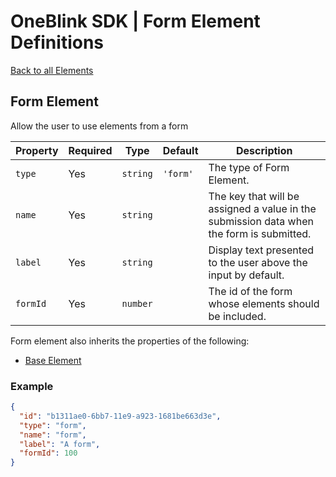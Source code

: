 # OneBlink SDK | Form Element Definitions

[Back to all Elements](./README.md)

## Form Element

Allow the user to use elements from a form

| Property       | Required | Type      | Default      | Description                                                                              |
| -------------- | -------- | --------- | ------------ | ---------------------------------------------------------------------------------------- |
| `type`         | Yes      | `string`  | `'form'`     | The type of Form Element.                                                                |
| `name`         | Yes      | `string`  |              | The key that will be assigned a value in the submission data when the form is submitted. |
| `label`        | Yes      | `string`  |              | Display text presented to the user above the input by default.                           |
| `formId`       | Yes      | `number`  |              | The id of the form whose elements should be included.                                    |

Form element also inherits the properties of the following:

-   [Base Element](./base-element.md)

### Example

```JSON
{
  "id": "b1311ae0-6bb7-11e9-a923-1681be663d3e",
  "type": "form",
  "name": "form",
  "label": "A form",
  "formId": 100
}
```
